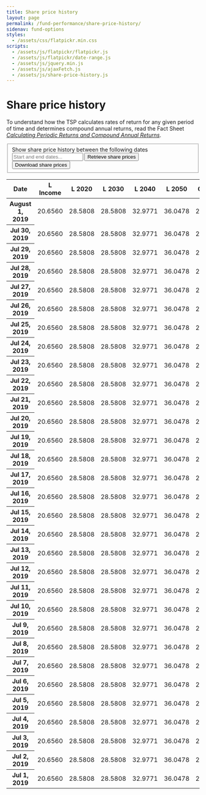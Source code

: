 ```yaml
---
title: Share price history
layout: page
permalink: /fund-performance/share-price-history/
sidenav: fund-options
styles:
  - /assets/css/flatpickr.min.css
scripts:
  - /assets/js/flatpickr/flatpickr.js
  - /assets/js/flatpickr/date-range.js
  - /assets/js/jquery.min.js
  - /assets/js/ajaxFetch.js
  - /assets/js/share-price-history.js
---
```

# Share price history

To understand how the TSP calculates rates of return for any given period of time and determines compound annual returns, read the Fact Sheet [_Calculating Periodic Returns and Compound Annual Returns_](/publications/oc05-16w.pdf).

<form class="share-price-date-range" action="javascript:void(0);">
<fieldset>
<label>
  <div>Show share price history between the following dates</div>
  <input id="fundDates" placeholder="Start and end dates..." class="date-range" />
</label>
<button class="usa-button" onClick='getSharePrices();'>Retrieve share prices</button>
<button class="usa-button-secondary" onClick='downloadSharePrices();'>
  Download share prices <i class="fal fa-arrow-alt-to-bottom"></i></button>
</fieldset>
</form>
<section class="share-price-table">
<div class="table-side-scroll">

  <table>
    <thead>
      <tr>
        <th scope="col">Date</th>
        <th scope="col" class="border-l-fund">L Income</th>
        <th scope="col" class="border-l-fund">L 2020</th>
        <th scope="col" class="border-l-fund">L 2030</th>
        <th scope="col" class="border-l-fund">L 2040</th>
        <th scope="col" class="border-l-fund">L 2050</th>
        <th scope="col" class="border-g-fund">G Fund</th>
        <th scope="col" class="border-f-fund">F Fund</th>
        <th scope="col" class="border-c-fund">C Fund</th>
        <th scope="col" class="border-s-fund">S Fund</th>
        <th scope="col" class="border-i-fund">I Fund</th>
      </tr>
    </thead>
    <tbody>
      <tr>
        <th>August 1, 2019</th>
        <td>20.6560</td>
        <td>28.5808</td>
        <td>28.5808</td>
        <td>32.9771</td>
        <td>36.0478</td>
        <td>20.9380</td>
        <td>16.2264</td>
        <td>19.2925</td>
        <td>43.2268</td>
        <td>53.4025</td>
      </tr>
      <tr>
        <th>Jul 30, 2019</th>
        <td>20.6560</td>
        <td>28.5808</td>
        <td>28.5808</td>
        <td>32.9771</td>
        <td>36.0478</td>
        <td>20.9380</td>
        <td>16.2264</td>
        <td>19.2925</td>
        <td>43.2268</td>
        <td>29.9259</td>
      </tr>
      <tr>
        <th>Jul 29, 2019</th>
        <td>20.6560</td>
        <td>28.5808</td>
        <td>28.5808</td>
        <td>32.9771</td>
        <td>36.0478</td>
        <td>20.9380</td>
        <td>16.2264</td>
        <td>19.2925</td>
        <td>43.2268</td>
        <td>29.9259</td>
      </tr>
      <tr>
        <th>Jul 28, 2019</th>
        <td>20.6560</td>
        <td>28.5808</td>
        <td>28.5808</td>
        <td>32.9771</td>
        <td>36.0478</td>
        <td>20.9380</td>
        <td>16.2264</td>
        <td>19.2925</td>
        <td>43.2268</td>
        <td>29.9259</td>
      </tr>
      <tr>
        <th>Jul 27, 2019</th>
        <td>20.6560</td>
        <td>28.5808</td>
        <td>28.5808</td>
        <td>32.9771</td>
        <td>36.0478</td>
        <td>20.9380</td>
        <td>16.2264</td>
        <td>19.2925</td>
        <td>43.2268</td>
        <td>29.9259</td>
      </tr>
      <tr>
        <th>Jul 26, 2019</th>
        <td>20.6560</td>
        <td>28.5808</td>
        <td>28.5808</td>
        <td>32.9771</td>
        <td>36.0478</td>
        <td>20.9380</td>
        <td>16.2264</td>
        <td>19.2925</td>
        <td>43.2268</td>
        <td>29.9259</td>
      </tr>
      <tr>
        <th>Jul 25, 2019</th>
        <td>20.6560</td>
        <td>28.5808</td>
        <td>28.5808</td>
        <td>32.9771</td>
        <td>36.0478</td>
        <td>20.9380</td>
        <td>16.2264</td>
        <td>19.2925</td>
        <td>43.2268</td>
        <td>29.9259</td>
      </tr>
      <tr>
        <th>Jul 24, 2019</th>
        <td>20.6560</td>
        <td>28.5808</td>
        <td>28.5808</td>
        <td>32.9771</td>
        <td>36.0478</td>
        <td>20.9380</td>
        <td>16.2264</td>
        <td>19.2925</td>
        <td>43.2268</td>
        <td>29.9259</td>
      </tr>
      <tr>
        <th>Jul 23, 2019</th>
        <td>20.6560</td>
        <td>28.5808</td>
        <td>28.5808</td>
        <td>32.9771</td>
        <td>36.0478</td>
        <td>20.9380</td>
        <td>16.2264</td>
        <td>19.2925</td>
        <td>43.2268</td>
        <td>29.9259</td>
      </tr>
      <tr>
        <th>Jul 22, 2019</th>
        <td>20.6560</td>
        <td>28.5808</td>
        <td>28.5808</td>
        <td>32.9771</td>
        <td>36.0478</td>
        <td>20.9380</td>
        <td>16.2264</td>
        <td>19.2925</td>
        <td>43.2268</td>
        <td>29.9259</td>
      </tr>
      <tr>
        <th>Jul 21, 2019</th>
        <td>20.6560</td>
        <td>28.5808</td>
        <td>28.5808</td>
        <td>32.9771</td>
        <td>36.0478</td>
        <td>20.9380</td>
        <td>16.2264</td>
        <td>19.2925</td>
        <td>43.2268</td>
        <td>29.9259</td>
      </tr>
      <tr>
        <th>Jul 20, 2019</th>
        <td>20.6560</td>
        <td>28.5808</td>
        <td>28.5808</td>
        <td>32.9771</td>
        <td>36.0478</td>
        <td>20.9380</td>
        <td>16.2264</td>
        <td>19.2925</td>
        <td>43.2268</td>
        <td>29.9259</td>
      </tr>
      <tr>
        <th>Jul 19, 2019</th>
        <td>20.6560</td>
        <td>28.5808</td>
        <td>28.5808</td>
        <td>32.9771</td>
        <td>36.0478</td>
        <td>20.9380</td>
        <td>16.2264</td>
        <td>19.2925</td>
        <td>43.2268</td>
        <td>29.9259</td>
      </tr>
      <tr>
        <th>Jul 18, 2019</th>
        <td>20.6560</td>
        <td>28.5808</td>
        <td>28.5808</td>
        <td>32.9771</td>
        <td>36.0478</td>
        <td>20.9380</td>
        <td>16.2264</td>
        <td>19.2925</td>
        <td>43.2268</td>
        <td>29.9259</td>
      </tr>
      <tr>
        <th>Jul 17, 2019</th>
        <td>20.6560</td>
        <td>28.5808</td>
        <td>28.5808</td>
        <td>32.9771</td>
        <td>36.0478</td>
        <td>20.9380</td>
        <td>16.2264</td>
        <td>19.2925</td>
        <td>43.2268</td>
        <td>29.9259</td>
      </tr>
      <tr>
        <th>Jul 16, 2019</th>
        <td>20.6560</td>
        <td>28.5808</td>
        <td>28.5808</td>
        <td>32.9771</td>
        <td>36.0478</td>
        <td>20.9380</td>
        <td>16.2264</td>
        <td>19.2925</td>
        <td>43.2268</td>
        <td>29.9259</td>
      </tr>
      <tr>
        <th>Jul 15, 2019</th>
        <td>20.6560</td>
        <td>28.5808</td>
        <td>28.5808</td>
        <td>32.9771</td>
        <td>36.0478</td>
        <td>20.9380</td>
        <td>16.2264</td>
        <td>19.2925</td>
        <td>43.2268</td>
        <td>29.9259</td>
      </tr>
      <tr>
        <th>Jul 14, 2019</th>
        <td>20.6560</td>
        <td>28.5808</td>
        <td>28.5808</td>
        <td>32.9771</td>
        <td>36.0478</td>
        <td>20.9380</td>
        <td>16.2264</td>
        <td>19.2925</td>
        <td>43.2268</td>
        <td>29.9259</td>
      </tr>
      <tr>
        <th>Jul 13, 2019</th>
        <td>20.6560</td>
        <td>28.5808</td>
        <td>28.5808</td>
        <td>32.9771</td>
        <td>36.0478</td>
        <td>20.9380</td>
        <td>16.2264</td>
        <td>19.2925</td>
        <td>43.2268</td>
        <td>29.9259</td>
      </tr>
      <tr>
        <th>Jul 12, 2019</th>
        <td>20.6560</td>
        <td>28.5808</td>
        <td>28.5808</td>
        <td>32.9771</td>
        <td>36.0478</td>
        <td>20.9380</td>
        <td>16.2264</td>
        <td>19.2925</td>
        <td>43.2268</td>
        <td>29.9259</td>
      </tr>
      <tr>
        <th>Jul 11, 2019</th>
        <td>20.6560</td>
        <td>28.5808</td>
        <td>28.5808</td>
        <td>32.9771</td>
        <td>36.0478</td>
        <td>20.9380</td>
        <td>16.2264</td>
        <td>19.2925</td>
        <td>43.2268</td>
        <td>29.9259</td>
      </tr>
      <tr>
        <th>Jul 10, 2019</th>
        <td>20.6560</td>
        <td>28.5808</td>
        <td>28.5808</td>
        <td>32.9771</td>
        <td>36.0478</td>
        <td>20.9380</td>
        <td>16.2264</td>
        <td>19.2925</td>
        <td>43.2268</td>
        <td>29.9259</td>
      </tr>
      <tr>
        <th>Jul 9, 2019</th>
        <td>20.6560</td>
        <td>28.5808</td>
        <td>28.5808</td>
        <td>32.9771</td>
        <td>36.0478</td>
        <td>20.9380</td>
        <td>16.2264</td>
        <td>19.2925</td>
        <td>43.2268</td>
        <td>29.9259</td>
      </tr>
      <tr>
        <th>Jul 8, 2019</th>
        <td>20.6560</td>
        <td>28.5808</td>
        <td>28.5808</td>
        <td>32.9771</td>
        <td>36.0478</td>
        <td>20.9380</td>
        <td>16.2264</td>
        <td>19.2925</td>
        <td>43.2268</td>
        <td>29.9259</td>
      </tr>
      <tr>
        <th>Jul 7, 2019</th>
        <td>20.6560</td>
        <td>28.5808</td>
        <td>28.5808</td>
        <td>32.9771</td>
        <td>36.0478</td>
        <td>20.9380</td>
        <td>16.2264</td>
        <td>19.2925</td>
        <td>43.2268</td>
        <td>29.9259</td>
      </tr>
      <tr>
        <th>Jul 6, 2019</th>
        <td>20.6560</td>
        <td>28.5808</td>
        <td>28.5808</td>
        <td>32.9771</td>
        <td>36.0478</td>
        <td>20.9380</td>
        <td>16.2264</td>
        <td>19.2925</td>
        <td>43.2268</td>
        <td>29.9259</td>
      </tr>
      <tr>
        <th>Jul 5, 2019</th>
        <td>20.6560</td>
        <td>28.5808</td>
        <td>28.5808</td>
        <td>32.9771</td>
        <td>36.0478</td>
        <td>20.9380</td>
        <td>16.2264</td>
        <td>19.2925</td>
        <td>43.2268</td>
        <td>29.9259</td>
      </tr>
      <tr>
        <th>Jul 4, 2019</th>
        <td>20.6560</td>
        <td>28.5808</td>
        <td>28.5808</td>
        <td>32.9771</td>
        <td>36.0478</td>
        <td>20.9380</td>
        <td>16.2264</td>
        <td>19.2925</td>
        <td>43.2268</td>
        <td>29.9259</td>
      </tr>
      <tr>
        <th>Jul 3, 2019</th>
        <td>20.6560</td>
        <td>28.5808</td>
        <td>28.5808</td>
        <td>32.9771</td>
        <td>36.0478</td>
        <td>20.9380</td>
        <td>16.2264</td>
        <td>19.2925</td>
        <td>43.2268</td>
        <td>29.9259</td>
      </tr>
      <tr>
        <th>Jul 2, 2019</th>
        <td>20.6560</td>
        <td>28.5808</td>
        <td>28.5808</td>
        <td>32.9771</td>
        <td>36.0478</td>
        <td>20.9380</td>
        <td>16.2264</td>
        <td>19.2925</td>
        <td>43.2268</td>
        <td>29.9259</td>
      </tr>
      <tr>
        <th>Jul 1, 2019</th>
        <td>20.6560</td>
        <td>28.5808</td>
        <td>28.5808</td>
        <td>32.9771</td>
        <td>36.0478</td>
        <td>20.9380</td>
        <td>16.2264</td>
        <td>19.2925</td>
        <td>43.2268</td>
        <td>29.9259</td>
      </tr>
    </tbody>
  </table>

</div>
</section>
